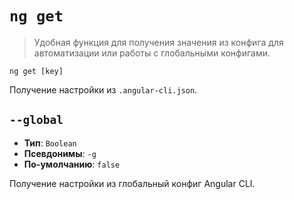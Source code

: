 # `ng get`

> Удобная функция для получения значения из конфига для автоматизации или работы с глобальными конфигами.

```
ng get [key]
```

Получение настройки из `.angular-cli.json`.

## `--global`

* **Тип**: `Boolean`
* **Псевдонимы**: `-g`
* **По-умолчанию**: `false`

Получение настройки из глобальный конфиг Angular CLI.

